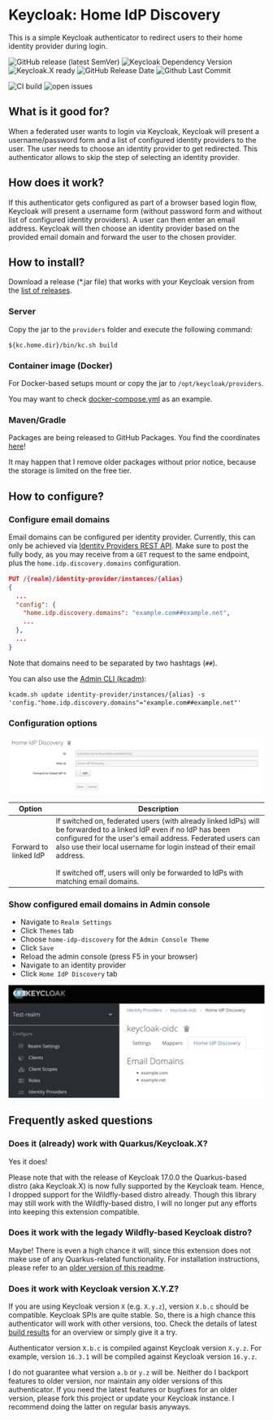 # Keycloak: Home IdP Discovery

This is a simple Keycloak authenticator to redirect users to their home identity provider during login.

![GitHub release (latest SemVer)](https://img.shields.io/github/v/release/sventorben/keycloak-home-idp-discovery?sort=semver)
![Keycloak Dependency Version](https://img.shields.io/badge/Keycloak-18.0.0-blue)
![Keycloak.X ready](https://img.shields.io/badge/%E2%AD%90%20Keycloak.X%20%E2%AD%90-ready%20-blue)
![GitHub Release Date](https://img.shields.io/github/release-date-pre/sventorben/keycloak-home-idp-discovery)
![Github Last Commit](https://img.shields.io/github/last-commit/sventorben/keycloak-home-idp-discovery)

![CI build](https://github.com/sventorben/keycloak-home-idp-discovery/actions/workflows/buildAndTest.yml/badge.svg)
![open issues](https://img.shields.io/github/issues/sventorben/keycloak-home-idp-discovery)

## What is it good for?

When a federated user wants to login via Keycloak, Keycloak will present a username/password form and a list of configured identity providers to the user. The user needs to choose an identity provider to get redirected.
This authenticator allows to skip the step of selecting an identity provider.

## How does it work?

If this authenticator gets configured as part of a browser based login flow, Keycloak will present a username form (without password form and without list of configured identity providers).
A user can then enter an email address. Keycloak will then choose an identity provider based on the provided email domain and forward the user to the chosen provider.

## How to install?

Download a release (*.jar file) that works with your Keycloak version from the [list of releases](https://github.com/sventorben/keycloak-home-idp-discovery/releases).

### Server
Copy the jar to the `providers` folder and execute the following command:

```shell
${kc.home.dir}/bin/kc.sh build
```

### Container image (Docker)
For Docker-based setups mount or copy the jar to `/opt/keycloak/providers`.

You may want to check [docker-compose.yml](docker-compose.yml) as an example.

### Maven/Gradle

Packages are being released to GitHub Packages. You find the coordinates [here](https://github.com/sventorben/keycloak-home-idp-discovery/packages/1112199/versions)!

It may happen that I remove older packages without prior notice, because the storage is limited on the free tier.


## How to configure?

### Configure email domains

Email domains can be configured per identity provider. Currently, this can only be achieved via [Identity Providers REST API](https://www.keycloak.org/docs-api/18.0/rest-api/index.html#_identity_providers_resource). Make sure to post the fully body, as you may receive from a `GET` request to the same endpoint, plus the `home.idp.discovery.domains` configuration.
```json
PUT /{realm}/identity-provider/instances/{alias}
{
  ...
  "config": {
    "home.idp.discovery.domains": "example.com##example.net",
    ...
  },
  ...
}
```

Note that domains need to be separated by two hashtags (`##`).

You can also use the [Admin CLI (kcadm)](https://www.keycloak.org/docs/latest/server_admin/#identity-provider-operations):
```shell
kcadm.sh update identity-provider/instances/{alias} -s 'config."home.idp.discovery.domains"="example.com##example.net"'
```

### Configuration options

![Authenticator configuration](docs/images/authenticator-config.jpg)

| Option | Description |
| --- | --- |
| Forward to linked IdP | If switched on, federated users (with already linked IdPs) will be forwarded to a linked IdP even if no IdP has been configured for the user's email address. Federated users can also use their local username for login instead of their email address.<br><br> If switched off, users will only be forwarded to IdPs with matching email domains. |

### Show configured email domains in Admin console
* Navigate to `Realm Settings`
* Click `Themes` tab
* Choose `home-idp-discovery` for the `Admin Console Theme`
* Click `Save`
* Reload the admin console (press F5 in your browser)
* Navigate to an identity provider
* Click `Home IdP Discovery` tab

![View email domains](docs/images/view-idp-email-domains.jpg)

## Frequently asked questions

### Does it (already) work with Quarkus/Keycloak.X?
Yes it does!

Please note that with the release of Keycloak 17.0.0 the Quarkus-based distro (aka Keycloak.X) is now fully supported by the Keycloak team.
Hence, I dropped support for the Wildfly-based distro already. Though this library may still work with the Wildfly-based distro, I will no longer put any efforts into keeping this extension compatible.

### Does it work with the legady Wildfly-based Keycloak distro?
Maybe! There is even a high chance it will, since this extension does not make use of any Quarkus-related functionality.
For installation instructions, please refer to an [older version of this readme](https://github.com/sventorben/keycloak-home-idp-discovery/blob/v16.0.0/README.md).

### Does it work with Keycloak version X.Y.Z?

If you are using Keycloak version `X` (e.g. `X.y.z`), version `X.b.c` should be compatible.
Keycloak SPIs are quite stable. So, there is a high chance this authenticator will work with other versions, too. Check the details of latest [build results](https://github.com/sventorben/keycloak-home-idp-discovery/actions/workflows/buildAndTest.yml) for an overview or simply give it a try.

Authenticator version `X.b.c` is compiled against Keycloak version `X.y.z`. For example, version `16.3.1` will be compiled against Keycloak version `16.y.z`.

I do not guarantee what version `a.b` or `y.z` will be. Neither do I backport features to older version, nor maintain any older versions of this authenticator. If you need the latest features or bugfixes for an older version, please fork this project or update your Keycloak instance. I recommend doing the latter on regular basis anyways.
